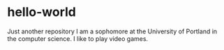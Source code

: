 # hello-world
Just another repository
I am a sophomore at the University of Portland in the computer science. I like to play video games.
